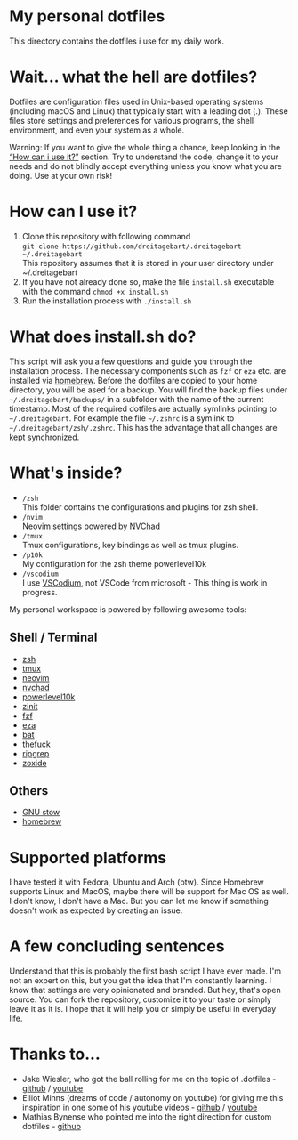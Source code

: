 # My personal dotfiles

This directory contains the dotfiles i use for my daily work.

# Wait... what the hell are dotfiles?

Dotfiles are configuration files used in Unix-based operating systems (including macOS and Linux) that typically start with a leading dot (.). These files store settings and preferences for various programs, the shell environment, and even your system as a whole.

Warning:
If you want to give the whole thing a chance, keep looking in the [“How can i use it?”](#how-can-i-use-it) section. Try to understand the code, change it to your needs and do not blindly accept everything unless you know what you are doing. Use at your own risk!

# How can I use it?

1. Clone this repository with following command \
   `git clone https://github.com/dreitagebart/.dreitagebart ~/.dreitagebart` \
   This repository assumes that it is stored in your user directory under ~/.dreitagebart
2. If you have not already done so, make the file `install.sh` executable with the command `chmod +x install.sh`
3. Run the installation process with `./install.sh`

# What does install.sh do?

This script will ask you a few questions and guide you through the installation process. The necessary components such as `fzf` or `eza` etc. are installed via [homebrew](https://brew.sh). Before the dotfiles are copied to your home directory, you will be ased for a backup. You will find the backup files under `~/.dreitagebart/backups/` in a subfolder with the name of the current timestamp. Most of the required dotfiles are actually symlinks pointing to `~/.dreitagebart`. For example the file `~/.zshrc` is a symlink to `~/.dreitagebart/zsh/.zshrc`. This has the advantage that all changes are kept synchronized.

# What's inside?

- `/zsh` \
  This folder contains the configurations and plugins for zsh shell.
- `/nvim` \
  Neovim settings powered by [NVChad](https://nvchad.com)
- `/tmux` \
  Tmux configurations, key bindings as well as tmux plugins.
- `/p10k` \
  My configuration for the zsh theme powerlevel10k
- `/vscodium` \
  I use [VSCodium](https://vscodium.com), not VSCode from microsoft - This thing is work in progress.

My personal workspace is powered by following awesome tools:

## Shell / Terminal

- [zsh](https://www.zsh.org/)
- [tmux](https://github.com/tmux/tmux)
- [neovim](https://neovim.io/)
- [nvchad](https://nvchad.com/)
- [powerlevel10k](https://github.com/romkatv/powerlevel10k)
- [zinit](https://github.com/zdharma-continuum/zinit)
- [fzf](https://github.com/junegunn/fzf)
- [eza](https://github.com/eza-community/eza)
- [bat](https://github.com/sharkdp/bat)
- [thefuck](https://github.com/nvbn/thefuck)
- [ripgrep](https://github.com/BurntSushi/ripgrep)
- [zoxide](https://github.com/ajeetdsouza/zoxide)

## Others

- [GNU stow](https://www.gnu.org/software/stow/)
- [homebrew](https://brew.sh/)

# Supported platforms

I have tested it with Fedora, Ubuntu and Arch (btw). Since Homebrew supports Linux and MacOS, maybe there will be support for Mac OS as well. I don't know, I don't have a Mac. But you can let me know if something doesn't work as expected by creating an issue.

# A few concluding sentences

Understand that this is probably the first bash script I have ever made. I'm not an expert on this, but you get the idea that I'm constantly learning.
I know that settings are very opinionated and branded. But hey, that's open source. You can fork the repository, customize it to your taste or simply leave it as it is.
I hope that it will help you or simply be useful in everyday life.

# Thanks to...

- Jake Wiesler, who got the ball rolling for me on the topic of .dotfiles - [github](https://github.com/jakewies/.dotfiles) / [youtube](https://www.youtube.com/watch?v=70YMTHAZyy4)
- Elliot Minns (dreams of code / autonomy on youtube) for giving me this inspiration in one some of his youtube videos - [github](https://github.com/elliottminns/dotfiles) / [youtube](https://www.youtube.com/watch?v=ud7YxC33Z3w)
- Mathias Bynense who pointed me into the right direction for custom dotfiles - [github](https://github.com/mathiasbynens/dotfiles)
